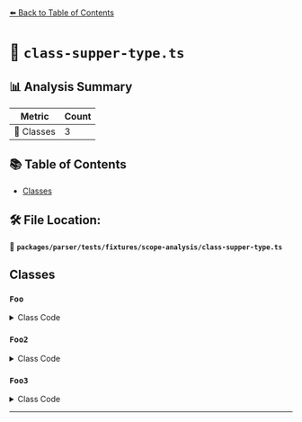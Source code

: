 [⬅️ Back to Table of Contents](../../../../../index.md)

# 📄 `class-supper-type.ts`

## 📊 Analysis Summary

| Metric | Count |
|--------|-------|
| 🧱 Classes | 3 |

## 📚 Table of Contents

- [Classes](#classes)

## 🛠️ File Location:
📂 **`packages/parser/tests/fixtures/scope-analysis/class-supper-type.ts`**

## Classes

### `Foo`

<details><summary>Class Code</summary>

```ts
abstract class Foo extends Bar<Baz> {}
```
</details>

### `Foo2`

<details><summary>Class Code</summary>

```ts
declare class Foo2 extends Bar<Baz> {}
```
</details>

### `Foo3`

<details><summary>Class Code</summary>

```ts
class Foo3 extends Bar<Baz> {}
```
</details>


---